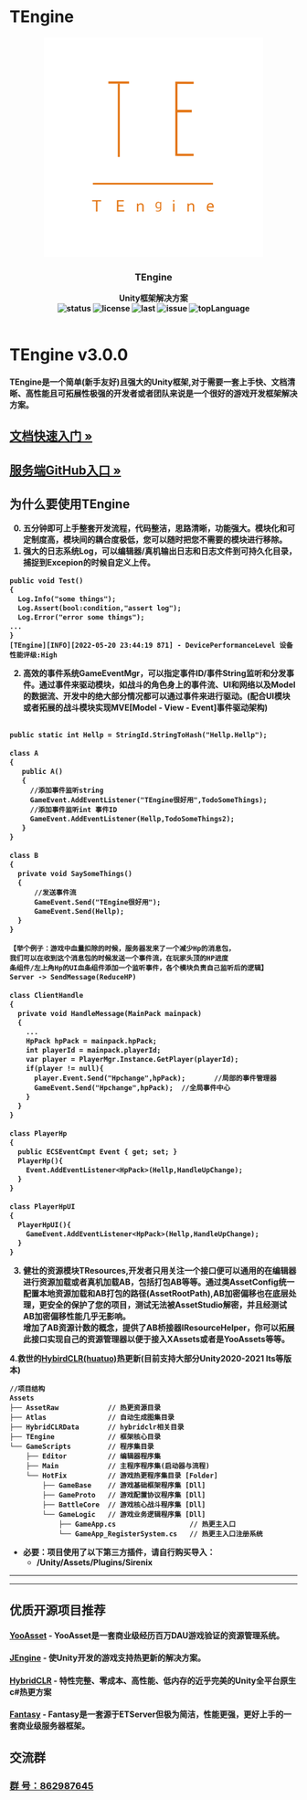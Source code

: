 # TEngine
<p align="center">
    <img src="Books/src/TEngine512.png" alt="logo" width="384" height="384">
</p>

<h3 align="center"><strong>TEngine<strong></h3>

<p align="center">
  <strong>Unity框架解决方案<strong>
    <br>
  <a style="text-decoration:none">
    <img src="https://img.shields.io/badge/Unity%20Ver-2021.3.20++-blue.svg?style=flat-square" alt="status" />
  </a>
  <a style="text-decoration:none">
    <img src="https://img.shields.io/github/license/ALEXTANGXIAO/TEngine" alt="license" />
  </a>
  <a style="text-decoration:none">
    <img src="https://img.shields.io/github/last-commit/ALEXTANGXIAO/TEngine" alt="last" />
  </a>
  <a style="text-decoration:none">
    <img src="https://img.shields.io/github/issues/ALEXTANGXIAO/TEngine" alt="issue" />
  </a>
  <a style="text-decoration:none">
    <img src="https://img.shields.io/github/languages/top/ALEXTANGXIAO/TEngine" alt="topLanguage" />
  </a>
  <br>
  
  <br>
</p>


# <strong>TEngine v3.0.0

#### TEngine是一个简单(新手友好)且强大的Unity框架,对于需要一套上手快、文档清晰、高性能且可拓展性极强的开发者或者团队来说是一个很好的游戏开发框架解决方案。


## <a href="http://1.12.241.46:5000/"><strong>文档快速入门 »</strong></a>
## <a href="https://github.com/ALEXTANGXIAO/TEngineServer"><strong>服务端GitHub入口 »</strong></a>

## <strong>为什么要使用TEngine
0. 五分钟即可上手整套开发流程，代码整洁，思路清晰，功能强大。模块化和可定制度高，模块间的耦合度极低，您可以随时把您不需要的模块进行移除。
1. 强大的日志系统Log，可以编辑器/真机输出日志和日志文件到可持久化目录，捕捉到Excepion的时候自定义上传。
```Csharp
public void Test()
{
  Log.Info("some things");
  Log.Assert(bool:condition,"assert log");
  Log.Error("error some things");
...
}
[TEngine][INFO][2022-05-20 23:44:19 871] - DevicePerformanceLevel 设备性能评级:High
```
2. <strong>高效的事件系统GameEventMgr，可以指定事件ID/事件String监听和分发事件。通过事件来驱动模块，如战斗的角色身上的事件流、UI和网络以及Model的数据流、开发中的绝大部分情况都可以通过事件来进行驱动。(配合UI模块或者拓展的战斗模块实现MVE[Model - View - Event]事件驱动架构)
```Csharp

public static int Hellp = StringId.StringToHash("Hellp.Hellp");

class A
{
   public A()
   {
     //添加事件监听string
     GameEvent.AddEventListener("TEngine很好用",TodoSomeThings);
     //添加事件监听int 事件ID
     GameEvent.AddEventListener(Hellp,TodoSomeThings2);
   }
}

class B
{
  private void SaySomeThings()
  {
      //发送事件流
      GameEvent.Send("TEngine很好用");
      GameEvent.Send(Hellp);
  }
}

【举个例子：游戏中血量扣除的时候，服务器发来了一个减少Hp的消息包，
我们可以在收到这个消息包的时候发送一个事件流，在玩家头顶的HP进度
条组件/左上角Hp的UI血条组件添加一个监听事件，各个模块负责自己监听后的逻辑】
Server -> SendMessage(ReduceHP)

class ClientHandle
{
  private void HandleMessage(MainPack mainpack)
  {
    ...
    HpPack hpPack = mainpack.hpPack;
    int playerId = mainpack.playerId;
    var player = PlayerMgr.Instance.GetPlayer(playerId);
    if(player != null){
      player.Event.Send("Hpchange",hpPack);       //局部的事件管理器
      GameEvent.Send("Hpchange",hpPack);  //全局事件中心
    }
  }
}

class PlayerHp
{
  public ECSEventCmpt Event { get; set; }
  PlayerHp(){
    Event.AddEventListener<HpPack>(Hellp,HandleUpChange);
  }
}

class PlayerHpUI
{
  PlayerHpUI(){
    GameEvent.AddEventListener<HpPack>(Hellp,HandleUpChange);
  }
}
```
3. 健壮的资源模块TResources,开发者只用关注一个接口便可以通用的在编辑器进行资源加载或者真机加载AB，包括打包AB等等。通过类AssetConfig统一配置本地资源加载和AB打包的路径(AssetRootPath),AB加密偏移也在底层处理，更安全的保护了您的项目，测试无法被AssetStudio解密，并且经测试AB加密偏移性能几乎无影响。   
增加了AB资源计数的概念，提供了AB桥接器IResourceHelper，你可以拓展此接口实现自己的资源管理器以便于接入XAssets或者是YooAssets等等。

<strong>4.救世的<a href="https://github.com/focus-creative-games/hybridclr"><strong>HybirdCLR(huatuo)</strong></a>热更新(目前支持大部分Unity2020-2021 lts等版本)

```
//项目结构
Assets
├── AssetRaw            // 热更资源目录
├── Atlas               // 自动生成图集目录
├── HybridCLRData       // hybridclr相关目录
├── TEngine             // 框架核心目录
└── GameScripts         // 程序集目录
    ├── Editor          // 编辑器程序集
    ├── Main            // 主程序程序集(启动器与流程)
    └── HotFix          // 游戏热更程序集目录 [Folder]
        ├── GameBase    // 游戏基础框架程序集 [Dll]
        ├── GameProto   // 游戏配置协议程序集 [Dll]  
        ├── BattleCore  // 游戏核心战斗程序集 [Dll] 
        └── GameLogic   // 游戏业务逻辑程序集 [Dll]
            ├── GameApp.cs                  // 热更主入口
            └── GameApp_RegisterSystem.cs   // 热更主入口注册系统   
```

 - 必要：项目使用了以下第三方插件，请自行购买导入：
   - /Unity/Assets/Plugins/Sirenix
---


---
## <strong>优质开源项目推荐

#### <a href="https://github.com/tuyoogame/YooAsset"><strong>YooAsset</strong></a> - YooAsset是一套商业级经历百万DAU游戏验证的资源管理系统。

#### <a href="https://github.com/JasonXuDeveloper/JEngine"><strong>JEngine</strong></a> - 使Unity开发的游戏支持热更新的解决方案。

#### <a href="https://github.com/focus-creative-games/hybridclr"><strong>HybridCLR</strong></a> - 特性完整、零成本、高性能、低内存的近乎完美的Unity全平台原生c#热更方案

#### <a href="https://github.com/qq362946/Fantasy"><strong>Fantasy</strong></a> - Fantasy是一套源于ETServer但极为简洁，性能更强，更好上手的一套商业级服务器框架。

## <strong>交流群
### <a href="http://qm.qq.com/cgi-bin/qm/qr?_wv=1027&k=MzOcQIzGVLQ5AC5LHaqqA3h_F6lZ_DX4&authKey=LctqAWGHkJ7voQvuj1oaSe5tsGrc1XmQG3U4QniieGUlxY3lC7FtDIpEvPOX0vT8&noverify=0&group_code=862987645">群   号：862987645 </strong></a>
